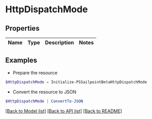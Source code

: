 # HttpDispatchMode
## Properties

Name | Type | Description | Notes
------------ | ------------- | ------------- | -------------

## Examples

- Prepare the resource
```powershell
$HttpDispatchMode = Initialize-PSSailpointBetaHttpDispatchMode 
```

- Convert the resource to JSON
```powershell
$HttpDispatchMode | ConvertTo-JSON
```

[[Back to Model list]](../README.md#documentation-for-models) [[Back to API list]](../README.md#documentation-for-api-endpoints) [[Back to README]](../README.md)

